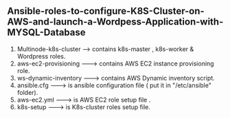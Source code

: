 ## Ansible-roles-to-configure-K8S-Cluster-on-AWS-and-launch-a-Wordpess-Application-with-MYSQL-Database
1) Multinode-k8s-cluster --> contains k8s-master , k8s-worker & Wordpress roles.
2) aws-ec2-provisioning ---> contains AWS EC2 instance provisioning role.
3) ws-dynamic-inventory ---> contains AWS Dynamic inventory script.
4) ansible.cfg  ---> is ansible configuration file  ( put it in "/etc/ansible" folder).
5) aws-ec2.yml ---> is AWS EC2 role setup file .
6) k8s-setup ---> is K8s-cluster roles setup file.

 































